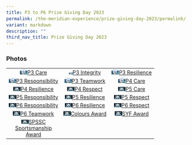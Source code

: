 ```yaml
---
title: P3 to P6 Prize Giving Day 2023
permalink: /the-meridian-experience/prize-giving-day-2023/permalink/
variant: markdown
description: ""
third_nav_title: Prize Giving Day 2023
---
```

<h3>Photos</h3>

<table style="width:100%">
	<tbody><tr>
        <td style="text-align:center"><a href="">
					<img src="/images/The%20Meridian%20Experience/2023%20Prize%20Giving%20Day/3Care.png" width="20">P3 Care</a></td>
        <td style="text-align:center"><a href="">
	<img src="/images/The%20Meridian%20Experience/2023%20Prize%20Giving%20Day/3IN.png" width="10">P3 Integrity</a></td>
        <td style="text-align:center"><a href="">
	<img src="/images/The%20Meridian%20Experience/2023%20Prize%20Giving%20Day/3RS.png" width="20">P3 Resilience</a></td>
    </tr>
    <tr>
        <td style="text-align:center"><a href="">
					<img src="/images/The%20Meridian%20Experience/2023%20Prize%20Giving%20Day/3RB.png" width="20">P3 Responsibility</a></td>
        <td style="text-align:center"><a href="">
					<img src="/images/The%20Meridian%20Experience/2023%20Prize%20Giving%20Day/3TW.png" width="20">P3 Teamwork</a></td>
        <td style="text-align:center"><a href="">
					<img src="/images/The%20Meridian%20Experience/2023%20Prize%20Giving%20Day/4CA.png" width="20">P4 Care</a></td>
    </tr>
	<tr>
        <td style="text-align:center"><a href="">
					<img src="/images/The%20Meridian%20Experience/2022%20Prize%20Giving%20Day/P3%20to%20P6%20Prize%20Giving%202022/4RS.jpg" width="20">P4 Resilience</a></td>
        <td style="text-align:center"><a href="">
					<img src="/images/The%20Meridian%20Experience/2022%20Prize%20Giving%20Day/P3%20to%20P6%20Prize%20Giving%202022/4RT.jpg" width="20">P4 Respect</a></td>
        <td style="text-align:center"><a href="">
					<img src="/images/The%20Meridian%20Experience/2022%20Prize%20Giving%20Day/P3%20to%20P6%20Prize%20Giving%202022/5CA.jpg" width="20">P5 Care</a></td>
    </tr>
	<tr>
        <td style="text-align:center"><a href="">
					<img src="/images/The%20Meridian%20Experience/2022%20Prize%20Giving%20Day/P3%20to%20P6%20Prize%20Giving%202022/5RB.jpg" width="20">P5 Responsibility</a></td>
        <td style="text-align:center"><a href="">
					<img src="/images/The%20Meridian%20Experience/2022%20Prize%20Giving%20Day/P3%20to%20P6%20Prize%20Giving%202022/5RS.jpg" width="20">P5 Resilience</a></td>
        <td style="text-align:center"><a href="">
					<img src="/images/The%20Meridian%20Experience/2022%20Prize%20Giving%20Day/P3%20to%20P6%20Prize%20Giving%202022/5RT.jpg" width="20">P5 Respect</a></td>
    </tr>
	<tr>
        <td style="text-align:center"><a href="">
					<img src="/images/The%20Meridian%20Experience/2022%20Prize%20Giving%20Day/P3%20to%20P6%20Prize%20Giving%202022/6RB.jpg" width="20">P6 Responsibility</a></td>
        <td style="text-align:center"><a href="">
					<img src="/images/The%20Meridian%20Experience/2022%20Prize%20Giving%20Day/P3%20to%20P6%20Prize%20Giving%202022/6RS.jpg" width="20">P6 Resilience</a></td>
        <td style="text-align:center"><a href="">
					<img src="/images/The%20Meridian%20Experience/2022%20Prize%20Giving%20Day/P3%20to%20P6%20Prize%20Giving%202022/6RT.jpg" width="20">P6 Respect</a></td>
    </tr>
	<tr>
        <td style="text-align:center"><a href="">
					<img src="/images/The%20Meridian%20Experience/2022%20Prize%20Giving%20Day/P3%20to%20P6%20Prize%20Giving%202022/6TW.jpg" width="20">P6 Teamwork</a></td>
        <td style="text-align:center"><a href="">
					<img src="/images/The%20Meridian%20Experience/2022%20Prize%20Giving%20Day/P3%20to%20P6%20Prize%20Giving%202022/Colours Award.jpg" width="20">Colours Award</a></td>
        <td style="text-align:center"><a href="">
					<img src="/images/The%20Meridian%20Experience/2022%20Prize%20Giving%20Day/P3%20to%20P6%20Prize%20Giving%202022/6RT.jpg" width="20">SYF Award</a></td>
    </tr>
	<tr>
        <td style="text-align:center"><a href="">
					<img src="/images/The%20Meridian%20Experience/2022%20Prize%20Giving%20Day/P3%20to%20P6%20Prize%20Giving%202022/SPSSC.jpg" width="20">SPSSC<br>Sportsmanship<br>Award</a></td>
        <td style="text-align:center"></td>
        <td style="text-align:center"></td>
    </tr>
</tbody></table>

